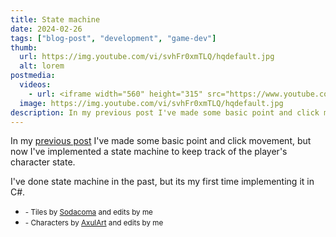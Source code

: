 ```yaml
---
title: State machine
date: 2024-02-26
tags: ["blog-post", "development", "game-dev"]
thumb:
  url: https://img.youtube.com/vi/svhFr0xmTLQ/hqdefault.jpg
  alt: lorem
postmedia:
  videos:
    - url: <iframe width="560" height="315" src="https://www.youtube.com/embed/svhFr0xmTLQ?si=ZeWx7lRKVW48aC3A" title="YouTube video player" frameborder="0" allow="accelerometer; autoplay; clipboard-write; encrypted-media; gyroscope; picture-in-picture; web-share" referrerpolicy="strict-origin-when-cross-origin" allowfullscreen></iframe>
  image: https://img.youtube.com/vi/svhFr0xmTLQ/hqdefault.jpg
description: In my previous post I've made some basic point and click movement, but now I've implemented a state machine to keep track of the player's character state.
---
```


In my [previous post](/25-04-2024-point-and-click) I've made some basic point and click movement, but now I've implemented a state machine to keep track of the player's character state.

I've done state machine in the past, but its my first time implementing it in C#.

<ul class="list-unstyled">
  <li>
    <small>- Tiles by <a href="https://sodacoma.itch.io/awakening-complete-tileset">Sodacoma</a> and edits by me</small>
  </li>
  <li>
    <small>- Characters by <a href="https://axulart.itch.io/small-8-direction-characters">AxulArt</a> and edits by me</small>
  </li>
</ul>
